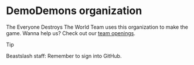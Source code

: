 # DemoDemons organization
The Everyone Destroys The World Team uses this organization to make the game. Wanna help us? Check out our [team openings](https://github.com/orgs/Beastslash/projects/4).

> [!TIP]
> Beastslash staff: Remember to sign into GitHub.
